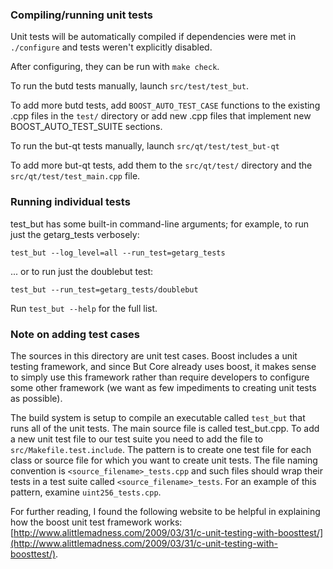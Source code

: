 ### Compiling/running unit tests

Unit tests will be automatically compiled if dependencies were met in `./configure`
and tests weren't explicitly disabled.

After configuring, they can be run with `make check`.

To run the butd tests manually, launch `src/test/test_but`.

To add more butd tests, add `BOOST_AUTO_TEST_CASE` functions to the existing
.cpp files in the `test/` directory or add new .cpp files that
implement new BOOST_AUTO_TEST_SUITE sections.

To run the but-qt tests manually, launch `src/qt/test/test_but-qt`

To add more but-qt tests, add them to the `src/qt/test/` directory and
the `src/qt/test/test_main.cpp` file.

### Running individual tests

test_but has some built-in command-line arguments; for
example, to run just the getarg_tests verbosely:

    test_but --log_level=all --run_test=getarg_tests

... or to run just the doublebut test:

    test_but --run_test=getarg_tests/doublebut

Run `test_but --help` for the full list.

### Note on adding test cases

The sources in this directory are unit test cases.  Boost includes a
unit testing framework, and since But Core already uses boost, it makes
sense to simply use this framework rather than require developers to
configure some other framework (we want as few impediments to creating
unit tests as possible).

The build system is setup to compile an executable called `test_but`
that runs all of the unit tests.  The main source file is called
test_but.cpp. To add a new unit test file to our test suite you need
to add the file to `src/Makefile.test.include`. The pattern is to create 
one test file for each class or source file for which you want to create 
unit tests.  The file naming convention is `<source_filename>_tests.cpp` 
and such files should wrap their tests in a test suite 
called `<source_filename>_tests`. For an example of this pattern, 
examine `uint256_tests.cpp`.

For further reading, I found the following website to be helpful in
explaining how the boost unit test framework works:
[http://www.alittlemadness.com/2009/03/31/c-unit-testing-with-boosttest/](http://www.alittlemadness.com/2009/03/31/c-unit-testing-with-boosttest/).
